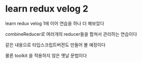 # learn redux velog 2

learn redux velog 1에 이어 연습을 하나 더 해보았다

combineReducer로 여러개의 reducer들을 합쳐서 관리하는 연습이다

같은 내용으로 타입스크립트버젼도 만들어 볼 예정이다

물론 toolkit 을 적용하지 않은 옛날 문법이다
